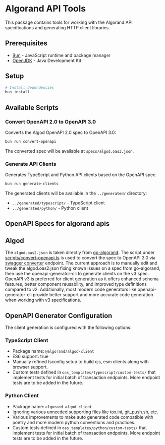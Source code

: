 # Algorand API Tools

This package contains tools for working with the Algorand API specifications and generating HTTP client libraries.

## Prerequisites

- [Bun](https://bun.sh/) - JavaScript runtime and package manager
- [OpenJDK](https://adoptium.net/) - Java Development Kit

## Setup

```bash
# Install dependencies
bun install
```

## Available Scripts

### Convert OpenAPI 2.0 to OpenAPI 3.0

Converts the Algod OpenAPI 2.0 spec to OpenAPI 3.0:

```bash
bun run convert-openapi
```

The converted spec will be available at `specs/algod.oas3.json`.

### Generate API Clients

Generates TypeScript and Python API clients based on the OpenAPI spec:

```bash
bun run generate-clients
```

The generated clients will be available in the `../generated/` directory:

- `../generated/typescript/` - TypeScript client
- `../generated/python/` - Python client

## OpenAPI Specs for algorand apis

## Algod

The `algod.oas2.json` is taken directly from [go-algorand](https://github.com/algorand/go-algorand/blob/master/daemon/algod/api/algod.oas2.json). The script under [scripts/convert-openapi.ts](scripts/convert-openapi.ts) is used to convert the spec to OpenAPI 3.0 via [swagger converter](https://converter.swagger.io/) endpoint. The current approach is to manually edit and tweak the algod.oas2.json fixing known issues on a spec from go-algorand, then use the openapi-generator-cli to generate clients on the v3 spec. OpenAPI v3 is preferred for client generation as it offers enhanced schema features, better component reusability, and improved type definitions compared to v2. Additionally, most modern code generators like openapi-generator-cli provide better support and more accurate code generation when working with v3 specifications.

## OpenAPI Generator Configuration

The client generation is configured with the following options:

### TypeScript Client

- Package name: `@algorand/algod-client`
- ES6 support: true
- Manually refined tsconfig setup to build cjs, esm clients along with browser support.
- Custom tests defined in `oas_templates/typescript/custom-tests/` that implement tests for initial batch of transaction endpoints. More endpoint tests are to be added in the future.

### Python Client

- Package name: `algorand_algod_client`
- Ignoring various unneeded supporting files like tox.ini, git_push.sh, etc.
- Various improvements to make auto generated code compatible with poetry and more modern python conventions and practices.
- Custom tests defined in `oas_templates/python/custom-tests/` that implement tests for initial batch of transaction endpoints. More endpoint tests are to be added in the future.
